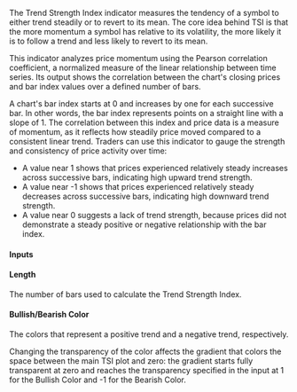 The Trend Strength Index indicator measures the tendency of a symbol to either trend steadily or to revert to its mean. The core idea behind TSI is that the more momentum a symbol has relative to its volatility, the more likely it is to follow a trend and less likely to revert to its mean.

This indicator analyzes price momentum using the Pearson correlation coefficient, a normalized measure of the linear relationship between time series. Its output shows the correlation between the chart's closing prices and bar index values over a defined number of bars.

A chart's bar index starts at 0 and increases by one for each successive bar. In other words, the bar index represents points on a straight line with a slope of 1. The correlation between this index and price data is a measure of momentum, as it reflects how steadily price moved compared to a consistent linear trend. Traders can use this indicator to gauge the strength and consistency of price activity over time:

* A value near 1 shows that prices experienced relatively steady increases across successive bars, indicating high upward trend strength.
* A value near -1 shows that prices experienced relatively steady decreases across successive bars, indicating high downward trend strength.
* A value near 0 suggests a lack of trend strength, because prices did not demonstrate a steady positive or negative relationship with the bar index.

#### Inputs

#### Length

The number of bars used to calculate the Trend Strength Index.

#### Bullish/Bearish Color

The colors that represent a positive trend and a negative trend, respectively.

Changing the transparency of the color affects the gradient that colors the space between the main TSI plot and zero: the gradient starts fully transparent at zero and reaches the transparency specified in the input at 1 for the Bullish Color and -1 for the Bearish Color.